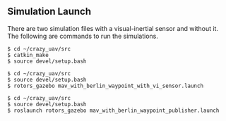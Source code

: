 
Simulation Launch
-----------
There are two simulation files with a visual-inertial sensor and without it. The following are commands to run the simulations. 

```console 1
$ cd ~/crazy_uav/src
$ catkin_make
$ source devel/setup.bash
```

```console 1
$ cd ~/crazy_uav/src
$ source devel/setup.bash
$ rotors_gazebo mav_with_berlin_waypoint_with_vi_sensor.launch
```

```console 2
$ cd ~/crazy_uav/src
$ source devel/setup.bash
$ roslaunch rotors_gazebo mav_with_berlin_waypoint_publisher.launch
```
